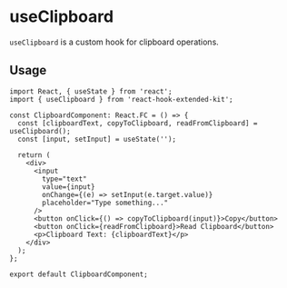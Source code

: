 # useClipboard

`useClipboard` is a custom hook for clipboard operations.

## Usage <!-- {docsify-ignore} -->

```tsx
import React, { useState } from 'react';
import { useClipboard } from 'react-hook-extended-kit';

const ClipboardComponent: React.FC = () => {
  const [clipboardText, copyToClipboard, readFromClipboard] = useClipboard();
  const [input, setInput] = useState('');

  return (
    <div>
      <input
        type="text"
        value={input}
        onChange={(e) => setInput(e.target.value)}
        placeholder="Type something..."
      />
      <button onClick={() => copyToClipboard(input)}>Copy</button>
      <button onClick={readFromClipboard}>Read Clipboard</button>
      <p>Clipboard Text: {clipboardText}</p>
    </div>
  );
};

export default ClipboardComponent;
```
